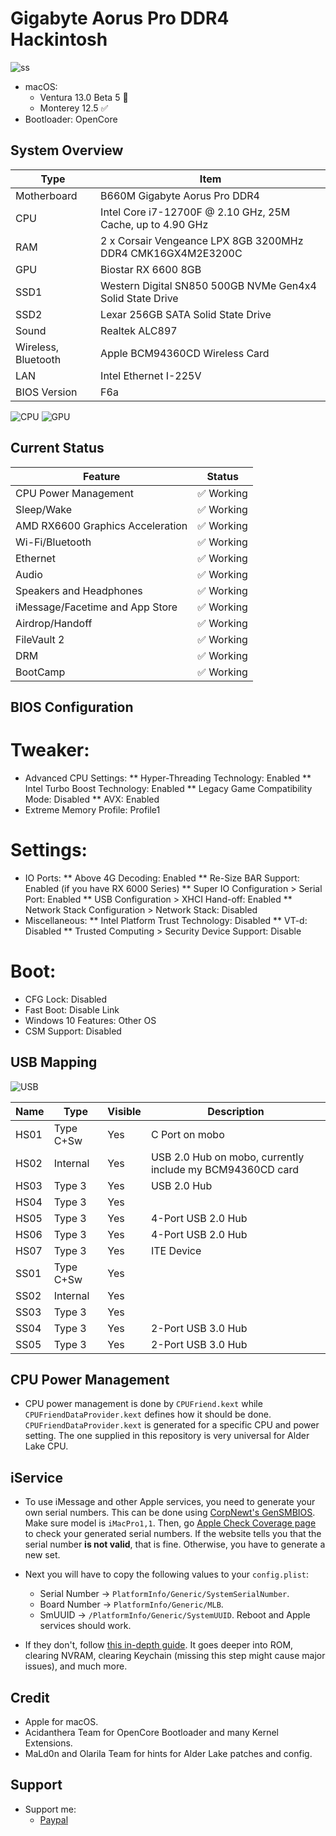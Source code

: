 # Gigabyte Aorus Pro DDR4 Hackintosh

![ss](./ss/screenshot.png)

* macOS:
  - Ventura 13.0 Beta 5 🔶
  - Monterey 12.5 ✅
* Bootloader: OpenCore

## System Overview

| Type | Item |
| ---- | ---- |
| Motherboard | B660M Gigabyte Aorus Pro DDR4 |
| CPU | Intel Core i7-12700F @ 2.10 GHz, 25M Cache, up to 4.90 GHz
| RAM | 2 x Corsair Vengeance LPX 8GB 3200MHz DDR4 CMK16GX4M2E3200C |
| GPU | Biostar RX 6600 8GB |
| SSD1 | Western Digital SN850 500GB NVMe Gen4x4 Solid State Drive |
| SSD2 | Lexar 256GB SATA Solid State Drive |
| Sound | Realtek ALC897 |
| Wireless, Bluetooth | Apple BCM94360CD Wireless Card |
| LAN | Intel Ethernet I-225V |
| BIOS Version | F6a |

![CPU](./ss/cpubench.png)
![GPU](./ss/gpubench.png)

## Current Status

| Feature | Status |
| ------------- | ------------- |
| CPU Power Management | ✅ Working |
| Sleep/Wake | ✅ Working |
| AMD RX6600 Graphics Acceleration | ✅ Working |
| Wi-Fi/Bluetooth | ✅ Working |
| Ethernet | ✅ Working |
| Audio | ✅ Working |
| Speakers and Headphones | ✅ Working |
| iMessage/Facetime and App Store | ✅ Working  |
| Airdrop/Handoff | ✅ Working |
| FileVault 2 | ✅ Working |
| DRM | ✅ Working |
| BootCamp | ✅ Working |

## BIOS Configuration

# Tweaker:
* Advanced CPU Settings:
  ** Hyper-Threading Technology: Enabled
  ** Intel Turbo Boost Technology: Enabled
  ** Legacy Game Compatibility Mode: Disabled
  ** AVX: Enabled
* Extreme Memory Profile: Profile1
# Settings:
- IO Ports:
  ** Above 4G Decoding: Enabled
  ** Re-Size BAR Support: Enabled (if you have RX 6000 Series)
  ** Super IO Configuration > Serial Port: Enabled
  ** USB Configuration > XHCI Hand-off: Enabled
  ** Network Stack Configuration > Network Stack: Disabled
- Miscellaneous:
  ** Intel Platform Trust Technology: Disabled
  ** VT-d: Disabled
  ** Trusted Computing > Security Device Support: Disable
# Boot: 
- CFG Lock: Disabled
- Fast Boot: Disable Link
- Windows 10 Features: Other OS
- CSM Support: Disabled

## USB Mapping

![USB](./ss/usb.png)

| Name | Type | Visible | Description |
|------|----------|---------|-------------|
| HS01 | Type C+Sw | Yes     | C Port on mobo|
| HS02 | Internal  | Yes     | USB 2.0 Hub on mobo, currently include my BCM94360CD card |
| HS03 | Type 3  | Yes     | USB 2.0 Hub |
| HS04 | Type 3 | Yes     | |
| HS05 | Type 3 | Yes      | 4-Port USB 2.0 Hub |
| HS06 | Type 3 | Yes     | 4-Port USB 2.0 Hub |
| HS07 | Type 3 | Yes     | ITE Device |
| SS01 | Type C+Sw | Yes     | |
| SS02 | Internal  | Yes     | |
| SS03 | Type 3   | Yes     | |
| SS04 | Type 3   | Yes     | 2-Port USB 3.0 Hub |
| SS05 | Type 3   | Yes     | 2-Port USB 3.0 Hub |

## CPU Power Management

* CPU power management is done by `CPUFriend.kext` while `CPUFriendDataProvider.kext` defines how it should be done. `CPUFriendDataProvider.kext` is generated for a specific CPU and power setting. The one supplied in this repository is very universal for Alder Lake CPU.

## iService

* To use iMessage and other Apple services, you need to generate your own serial numbers. This can be done using [CorpNewt's GenSMBIOS](https://github.com/corpnewt/GenSMBIOS). Make sure model is `iMacPro1,1`. Then, go [Apple Check Coverage page](https://checkcoverage.apple.com/) to check your generated serial numbers. If the website tells you that the serial number **is not valid**, that is fine. Otherwise, you have to generate a new set.

* Next you will have to copy the following values to your `config.plist`:
  - Serial Number -> `PlatformInfo/Generic/SystemSerialNumber`.
  - Board Number -> `PlatformInfo/Generic/MLB`.
  - SmUUID -> `/PlatformInfo/Generic/SystemUUID`.
  Reboot and Apple services should work.

* If they don't, follow [this in-depth guide](https://dortania.github.io/OpenCore-Post-Install/universal/iservices.html). It goes deeper into ROM, clearing NVRAM, clearing Keychain (missing this step might cause major issues), and much more.

## Credit
* Apple for macOS.
* Acidanthera Team for OpenCore Bootloader and many Kernel Extensions.
* MaLd0n and Olarila Team for hints for Alder Lake patches and config.

## Support
* Support me: 
  - [Paypal](https://www.paypal.me/tekun0lxrd)
